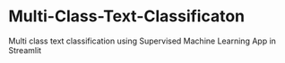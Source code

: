 # Multi-Class-Text-Classificaton
Multi class text classification using Supervised Machine Learning App in Streamlit
